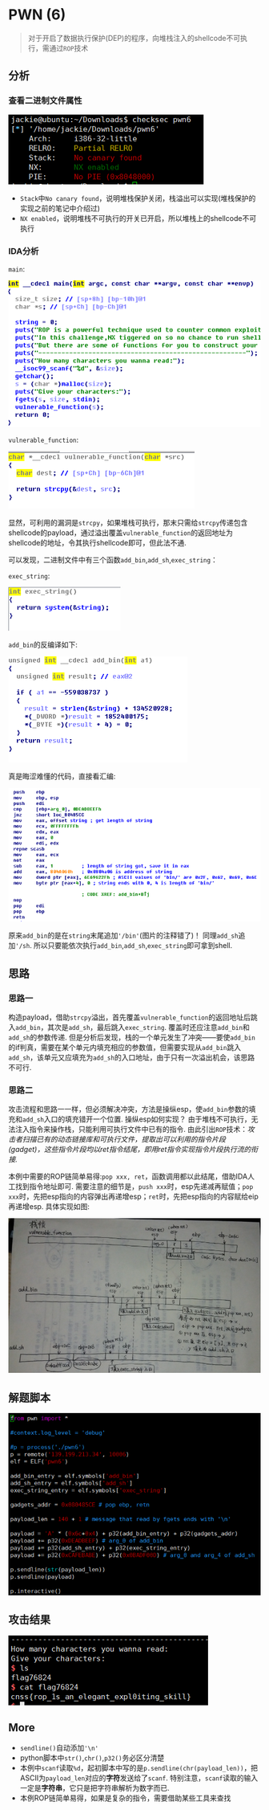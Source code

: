 # PWN (6)
> 对于开启了数据执行保护(DEP)的程序，向堆栈注入的shellcode不可执行，需通过`ROP`技术

## 分析
### 查看二进制文件属性

![info](screenshot/info.png)

* `Stack`中`No canary found`，说明堆栈保护关闭，栈溢出可以实现(堆栈保护的实现之前的笔记中介绍过)
* `NX enabled`，说明堆栈不可执行的开关已开启，所以堆栈上的shellcode不可执行

### IDA分析
`main`:

![code_main](screenshot/code_main.png)

`vulnerable_function`:

![code_v](screenshot/code_v.png)

显然，可利用的漏洞是`strcpy`，如果堆栈可执行，那末只需给`strcpy`传递包含shellcode的payload，通过溢出覆盖`vulnerable_function`的返回地址为shellcode的地址，令其执行shellcode即可，但此法不通.

可以发现，二进制文件中有三个函数`add_bin`,`add_sh`,`exec_string`：

`exec_string`:

![code_exec_string](screenshot/code_exec_string.png)

`add_bin`的反编译如下:

![code_add_bin1](screenshot/code_add_bin1.png)

真是晦涩难懂的代码，直接看汇编:

![code_add_bin2](screenshot/code_add_bin2.png)

原来`add_bin`的是在`string`末尾追加`'/bin'`(图片的注释错了)！ 同理`add_sh`追加`'/sh`. 所以只要能依次执行`add_bin`,`add_sh`,`exec_string`即可拿到shell.

## 思路
### 思路一
构造payload，借助`strcpy`溢出，首先覆盖`vulnerable_function`的返回地址后跳入`add_bin`，其次是`add_sh`，最后跳入`exec_string`. 覆盖时还应注意`add_bin`和`add_sh`的参数传递. 但是分析后发现，栈的一个单元发生了冲突——要使`add_bin`的if判真，需要在某个单元内填充相应的参数值，但需要实现从`add_bin`跳入`add_sh`，该单元又应填充为`add_sh`的入口地址，由于只有一次溢出机会，该思路不可行.

### 思路二
攻击流程和思路一一样，但必须解决冲突，方法是操纵esp，使`add_bin`参数的填充和`add_sh`入口的填充错开一个位置. 操纵esp如何实现？ 由于堆栈不可执行，无法注入指令来操作栈，只能利用可执行文件中已有的指令. 由此引出`ROP`技术：_攻击者扫描已有的动态链接库和可执行文件，提取出可以利用的指令片段(gadget)，这些指令片段均以ret指令结尾，即用ret指令实现指令片段执行流的衔接._

本例中需要的ROP链简单易得:`pop xxx, ret`，函数调用都以此结尾，借助IDA人工找到指令地址即可. 需要注意的细节是，`push xxx`时，esp先递减再赋值；`pop xxx`时，先把esp指向的内容弹出再递增esp；`ret`时，先把esp指向的内容赋给eip再递增esp. 具体实现如图:

![opt](screenshot/opt.png)

## 解题脚本

![python](screenshot/python.png)

## 攻击结果

![res](screenshot/res.png)

## More
* `sendline()`自动添加`'\n'`
* python脚本中`str()`,`chr()`,`p32()`务必区分清楚
* 本例中`scanf`读取`%d`，起初脚本中写的是`p.sendline(chr(payload_len))`，把ASCII为`payload_len`对应的**字符**发送给了`scanf`. 特别注意，`scanf`读取的输入一定是**字符串**，它只是把字符串解析为数字而已.
* 本例ROP链简单易得，如果是复杂的指令，需要借助某些工具来查找